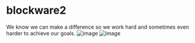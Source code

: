 # blockware2
 We know we can make a difference so we work hard and sometimes even harder to achieve our goals.
 ![image](https://github.com/AkamilD/blockware2/assets/142992572/67bb8fee-931d-4880-9113-a466ebe712e4)
![image](https://github.com/AkamilD/blockware2/assets/142992572/1be1215e-536e-4178-845f-492db9394d21)

